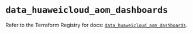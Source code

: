 # `data_huaweicloud_aom_dashboards`

Refer to the Terraform Registry for docs: [`data_huaweicloud_aom_dashboards`](https://registry.terraform.io/providers/huaweicloud/huaweicloud/1.71.1/docs/data-sources/aom_dashboards).
